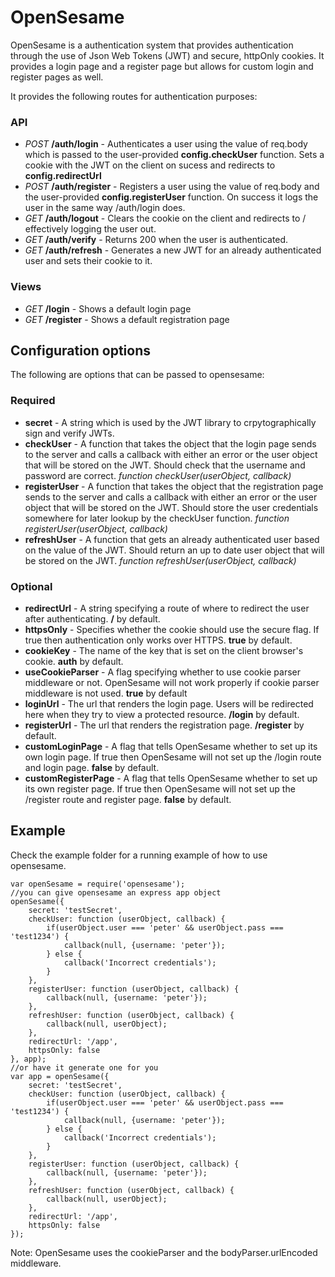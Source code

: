 # OpenSesame

OpenSesame is a authentication system that provides authentication through the use of Json Web Tokens (JWT) and secure, httpOnly cookies. It provides a login page and a register page but allows for custom login and register pages as well.

It provides the following routes for authentication purposes:
### API
- _POST_ __/auth/login__ - Authenticates a user using the value of req.body which is passed to the user-provided __config.checkUser__ function. Sets a cookie with the JWT on the client on sucess and redirects to __config.redirectUrl__
- _POST_ __/auth/register__ - Registers a user using the value of req.body and the user-provided __config.registerUser__ function. On success it logs the user in the same way /auth/login does.
- _GET_ __/auth/logout__ - Clears the cookie on the client and redirects to / effectively logging the user out.
- _GET_ __/auth/verify__ - Returns 200 when the user is authenticated.
- _GET_ __/auth/refresh__ - Generates a new JWT for an already authenticated user and sets their cookie to it.

### Views
- _GET_ __/login__ - Shows a default login page
- _GET_ __/register__ - Shows a default registration page


## Configuration options
The following are options that can be passed to opensesame:
### Required
- __secret__ - A string which is used by the JWT library to crpytographically sign and verify JWTs.
- __checkUser__ - A function that takes the object that the login page sends to the server and calls a callback with either an error or the user object that will be stored on the JWT. Should check that the username and password are correct. _function checkUser(userObject, callback)_
- __registerUser__ - A function that takes the object that the registration page sends to the server and calls a callback with either an error or the user object that will be stored on the JWT. Should store the user credentials somewhere for later lookup by the checkUser function. _function registerUser(userObject, callback)_
- __refreshUser__ - A function that gets an already authenticated user based on the value of the JWT. Should return an up to date user object that will be stored on the JWT. _function refreshUser(userObject, callback)_
### Optional
- __redirectUrl__ - A string specifying a route of where to redirect the user after authenticating. __/__ by default.
- __httpsOnly__ - Specifies whether the cookie should use the secure flag. If true then authentication only works over HTTPS. __true__ by default.
- __cookieKey__ - The name of the key that is set on the client browser's cookie. __auth__ by default.
- __useCookieParser__ - A flag specifying whether to use cookie parser middleware or not. OpenSesame will not work properly if cookie parser middleware is not used. __true__ by default
- __loginUrl__ - The url that renders the login page. Users will be redirected here when they try to view a protected resource. __/login__ by default.
- __registerUrl__ - The url that renders the registration page. __/register__ by default.
- __customLoginPage__ - A flag that tells OpenSesame whether to set up its own login page. If true then OpenSesame will not set up the /login route and login page. __false__ by default.
- __customRegisterPage__ - A flag that tells OpenSesame whether to set up its own register page. If true then OpenSesame will not set up the /register route and register page. __false__ by default.

## Example
Check the example folder for a running example of how to use opensesame.
```
var openSesame = require('opensesame');
//you can give opensesame an express app object
openSesame({
    secret: 'testSecret',
    checkUser: function (userObject, callback) {
        if(userObject.user === 'peter' && userObject.pass === 'test1234') {
            callback(null, {username: 'peter'});
        } else {
            callback('Incorrect credentials');
        }
    },
    registerUser: function (userObject, callback) {
        callback(null, {username: 'peter'});
    },
    refreshUser: function (userObject, callback) {
        callback(null, userObject);
    },
    redirectUrl: '/app',
    httpsOnly: false
}, app);
//or have it generate one for you
var app = openSesame({
    secret: 'testSecret',
    checkUser: function (userObject, callback) {
        if(userObject.user === 'peter' && userObject.pass === 'test1234') {
            callback(null, {username: 'peter'});
        } else {
            callback('Incorrect credentials');
        }
    },
    registerUser: function (userObject, callback) {
        callback(null, {username: 'peter'});
    },
    refreshUser: function (userObject, callback) {
        callback(null, userObject);
    },
    redirectUrl: '/app',
    httpsOnly: false
});
```

Note: OpenSesame uses the cookieParser and the bodyParser.urlEncoded middleware.
